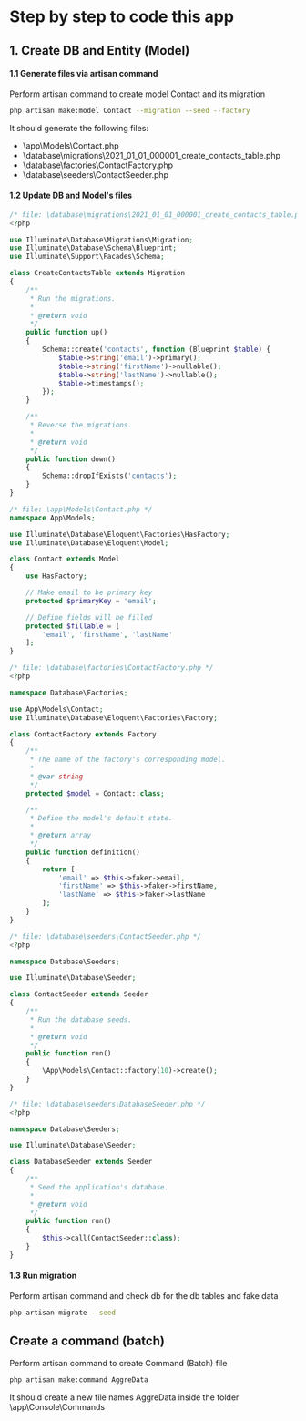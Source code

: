 # Step by step to code this app

## 1. Create DB and Entity (Model)

#### 1.1 Generate files via artisan command
Perform artisan command to create model Contact and its migration
```sh
php artisan make:model Contact --migration --seed --factory
```

It should generate the following files:
- \app\Models\Contact.php
- \database\migrations\2021_01_01_000001_create_contacts_table.php
- \database\factories\ContactFactory.php
- \database\seeders\ContactSeeder.php

#### 1.2 Update DB and Model's files
```php
/* file: \database\migrations\2021_01_01_000001_create_contacts_table.php */
<?php

use Illuminate\Database\Migrations\Migration;
use Illuminate\Database\Schema\Blueprint;
use Illuminate\Support\Facades\Schema;

class CreateContactsTable extends Migration
{
    /**
     * Run the migrations.
     *
     * @return void
     */
    public function up()
    {
        Schema::create('contacts', function (Blueprint $table) {
            $table->string('email')->primary();
            $table->string('firstName')->nullable();
            $table->string('lastName')->nullable();
            $table->timestamps();
        });
    }

    /**
     * Reverse the migrations.
     *
     * @return void
     */
    public function down()
    {
        Schema::dropIfExists('contacts');
    }
}
```

```php
/* file: \app\Models\Contact.php */
namespace App\Models;

use Illuminate\Database\Eloquent\Factories\HasFactory;
use Illuminate\Database\Eloquent\Model;

class Contact extends Model
{
    use HasFactory;

    // Make email to be primary key
    protected $primaryKey = 'email';

    // Define fields will be filled
    protected $fillable = [
        'email', 'firstName', 'lastName'
    ];
}
```

```php
/* file: \database\factories\ContactFactory.php */
<?php

namespace Database\Factories;

use App\Models\Contact;
use Illuminate\Database\Eloquent\Factories\Factory;

class ContactFactory extends Factory
{
    /**
     * The name of the factory's corresponding model.
     *
     * @var string
     */
    protected $model = Contact::class;

    /**
     * Define the model's default state.
     *
     * @return array
     */
    public function definition()
    {
        return [
            'email' => $this->faker->email,
            'firstName' => $this->faker->firstName,
            'lastName' => $this->faker->lastName
        ];
    }
}
```


```php
/* file: \database\seeders\ContactSeeder.php */
<?php

namespace Database\Seeders;

use Illuminate\Database\Seeder;

class ContactSeeder extends Seeder
{
    /**
     * Run the database seeds.
     *
     * @return void
     */
    public function run()
    {
        \App\Models\Contact::factory(10)->create();
    }
}
```

```php
/* file: \database\seeders\DatabaseSeeder.php */
<?php

namespace Database\Seeders;

use Illuminate\Database\Seeder;

class DatabaseSeeder extends Seeder
{
    /**
     * Seed the application's database.
     *
     * @return void
     */
    public function run()
    {
        $this->call(ContactSeeder::class);
    }
}
```

#### 1.3 Run migration
Perform artisan command and check db for the db tables and fake data
```sh
php artisan migrate --seed
```

## Create a command (batch)
Perform artisan command to create Command (Batch) file
```sh
php artisan make:command AggreData
```

It should create a new file names AggreData inside the folder \app\Console\Commands
